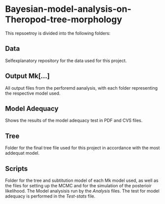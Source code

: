 # Bayesian-model-analysis-on-Theropod-tree-morphology

This repsoetroy is divided into the following folders:

## Data

Selfexplanatory repository for the data used for this project.


## Output Mk[...]

All output files from the perforemd aanalysis, with each folder representing the respective model used.


## Model Adequacy

Shows the results of the model adequacy test in PDF and CVS files.


## Tree

Folder for the final tree file used for this project in accordance with the most addequat model.


## Scripts

Folder for the tree and subtitution model of each Mk model used, as well as the files for setting up the MCMC and for the simulation of the posterioir likelihood.
The Model analysisis run by the *Analysis* files.
The test for model adequacy is performed in the *Test-stats* file.
